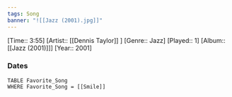 ```yaml
---
tags: Song  
banner: "![[Jazz (2001).jpg]]"
---
```

[Time:: 3:55]
[Artist:: [[Dennis Taylor]] ]
[Genre:: Jazz]
[Played:: 1]
[Album:: [[Jazz (2001)]]]
[Year:: 2001]
### Dates
````dataview
TABLE Favorite_Song
WHERE Favorite_Song = [[Smile]]
````